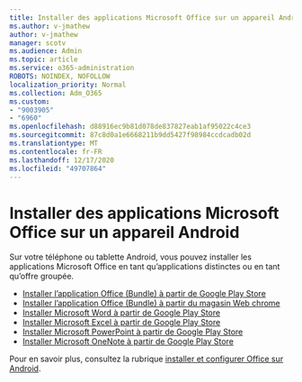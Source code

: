 ```yaml
---
title: Installer des applications Microsoft Office sur un appareil Android
ms.author: v-jmathew
author: v-jmathew
manager: scotv
ms.audience: Admin
ms.topic: article
ms.service: o365-administration
ROBOTS: NOINDEX, NOFOLLOW
localization_priority: Normal
ms.collection: Adm_O365
ms.custom:
- "9003905"
- "6960"
ms.openlocfilehash: d88916ec9b81d078de837827eab1af95022c4ce3
ms.sourcegitcommit: 87c8d0a1e6668211b9dd5427f98984ccdcadb02d
ms.translationtype: MT
ms.contentlocale: fr-FR
ms.lasthandoff: 12/17/2020
ms.locfileid: "49707864"
---
```

# <a name="install-microsoft-office-apps-on-an-android-device"></a>Installer des applications Microsoft Office sur un appareil Android

Sur votre téléphone ou tablette Android, vous pouvez installer les applications Microsoft Office en tant qu’applications distinctes ou en tant qu’offre groupée.

- [Installer l’application Office (Bundle) à partir de Google Play Store](https://go.microsoft.com/fwlink/?linkid=2137009)
- [Installer l’application Office (Bundle) à partir du magasin Web chrome](https://go.microsoft.com/fwlink/?linkid=2137212)
- [Installer Microsoft Word à partir de Google Play Store](https://go.microsoft.com/fwlink/?linkid=2136994)
- [Installer Microsoft Excel à partir de Google Play Store](https://go.microsoft.com/fwlink/?linkid=2137120)
- [Installer Microsoft PowerPoint à partir de Google Play Store](https://go.microsoft.com/fwlink/?linkid=2137121)
- [Installer Microsoft OneNote à partir de Google Play Store](https://go.microsoft.com/fwlink/?linkid=2137211)

Pour en savoir plus, consultez la rubrique [installer et configurer Office sur Android](https://go.microsoft.com/fwlink/?linkid=2135287).
